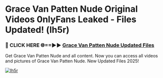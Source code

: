 # Grace Van Patten Nude Original Videos 0nlyFans Leaked - Files Updated! (lh5r)

<h3>🔴 CLICK HERE 🌐==►► <a href="https://tinyurl.com/yrmya6cz" rel="nofollow">Grace Van Patten Nude Updated Files</a></h3>

Get Grace Van Patten Nude and all content. Now you can access all videos and pictures of Grace Van Patten Nude. New Updated Files 2025!

[![lh5r](https://i.imgur.com/FMdXYCs.gif)](https://tinyurl.com/yrmya6cz)
